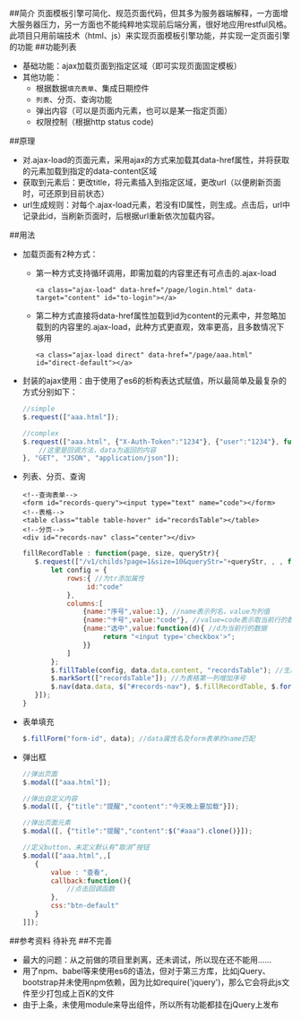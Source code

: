 ##简介
页面模板引擎可简化、规范页面代码，但其多为服务器端解释，一方面增大服务器压力，另一方面也不能纯粹地实现前后端分离，很好地应用restful风格。
此项目只用前端技术（html、js）来实现页面模板引擎功能，并实现一定页面引擎的功能
##功能列表
* 基础功能：ajax加载页面到指定区域（即可实现页面固定模板）
* 其他功能：
    * 根据数据`填充表单`、集成日期控件
    * `列表`、分页、查询功能
    * 弹出内容（可以是页面内元素，也可以是某一指定页面）
    * 权限控制（根据http status code)
    
##原理
* 对.ajax-load的页面元素，采用ajax的方式来加载其data-href属性，并将获取的元素加载到指定的data-content区域
* 获取到元素后：更改title，将元素插入到指定区域，更改url（以便刷新页面时，可还原到目前状态）
* url生成规则：对每个.ajax-load元素，若没有ID属性，则生成。点击后，url中记录此id，当刷新页面时，后根据url重新依次加载内容。

##用法
* 加载页面有2种方式：
    * 第一种方式支持循环调用，即需加载的内容里还有可点击的.ajax-load
        
        ```
        <a class="ajax-load" data-href="/page/login.html" data-target="content" id="to-login"></a>
        ```
    * 第二种方式直接将data-href属性加载到id为content的元素中，并忽略加载到的内容里的.ajax-load，此种方式更直观，效率更高，且多数情况下够用
        
        ```
        <a class="ajax-load direct" data-href="/page/aaa.html" id="direct-default"></a>
        ```
* 封装的ajax使用：由于使用了es6的析构表达式赋值，所以最简单及最复杂的方式分别如下：
    ```javascript
    //simple
    $.request(["aaa.html"]);
    
    //complex
    $.request(["aaa.html", {"X-Auth-Token":"1234"}, {"user":"1234"}, function(data){
        //这里是回调方法，data为返回的内容
    }, "GET", "JSON", "application/json"]);
    ```
* 列表、分页、查询
    
    ```
    <!--查询表单-->
    <form id="records-query"><input type="text" name="code"></form>
    <!--表格-->
    <table class="table table-hover" id="recordsTable"></table>
    <!--分页-->
    <div id="records-nav" class="center"></div>
    ```
    ```javascript
    fillRecordTable : function(page, size, queryStr){
       $.request(["/v1/childs?page=1&size=10&queryStr="+queryStr, , , function(data){
           let config = {
               rows:{ //为tr添加属性
                    id:"code"
               },
               columns:[
                   {name:"序号",value:1}, //name表示列名，value为列值
                   {name:"卡号",value:"code"}, //value=code表示取当前行的数据的code属性，支持多级选择，如value=user.name，若为常量加type=const属性
                   {name:"选中",value:function(d){ //d为当前行的数据
                        return "<input type='checkbox'>";
                   }}
               ]
           };
           $.fillTable(config, data.data.content, "recordsTable"); //生成表格
           $.markSort(["recordsTable"]); //为表格第一列增加序号
           $.nav(data.data, $("#records-nav"), $.fillRecordTable, $.formToQuery("records-query")); //生成分页
       }]);
    }
    ```
* 表单填充
    
    ```javascript
    $.fillForm("form-id", data); //data属性名及form表单的name匹配
    ```
* 弹出框
    ```javascript
    //弹出页面
    $.modal(["aaa.html"]);
    
    //弹出自定义内容
    $.modal([, {"title":"提醒","content":"今天晚上要加载"}]);
    
    //弹出页面元素
    $.modal([, {"title":"提醒","content":$("#aaa").clone()}]);
    
    //定义button，未定义默认有“取消”按钮
    $.modal(["aaa.html",,[ 
       {
           value : "查看",
           callback:function(){
               //点击回调函数
           },
           css:"btn-default"
       }
    ]]);
    ```
##参考资料
待补充
##不完善
* 最大的问题：从之前做的项目里剥离，还未调试，所以现在还不能用……
* 用了npm、babel等来使用es6的语法，但对于第三方库，比如jQuery、bootstrap并未使用npm依赖，因为比如require('jquery')，那么它会将此js文件至少打包成上百K的文件
* 由于上条，未使用module来导出组件，所以所有功能都挂在jQuery上发布